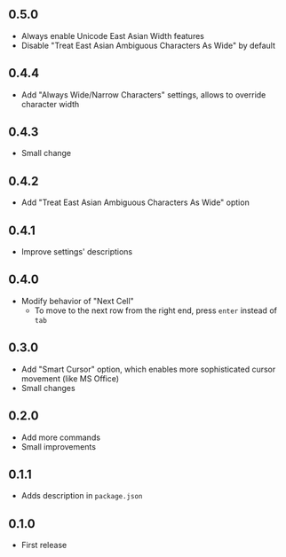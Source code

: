 ## 0.5.0
* Always enable Unicode East Asian Width features
* Disable "Treat East Asian Ambiguous Characters As Wide" by default

## 0.4.4
* Add "Always Wide/Narrow Characters" settings, allows to override character width

## 0.4.3
* Small change

## 0.4.2
* Add "Treat East Asian Ambiguous Characters As Wide" option

## 0.4.1
* Improve settings' descriptions

## 0.4.0
* Modify behavior of "Next Cell"
    - To move to the next row from the right end, press `enter` instead of `tab`

## 0.3.0
* Add "Smart Cursor" option, which enables more sophisticated cursor movement (like MS Office)
* Small changes

## 0.2.0
* Add more commands
* Small improvements

## 0.1.1
* Adds description in `package.json`

## 0.1.0
* First release

